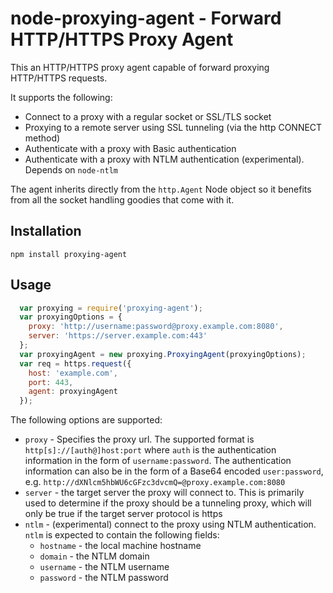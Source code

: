 # node-proxying-agent - Forward HTTP/HTTPS Proxy Agent

This an HTTP/HTTPS proxy agent capable of forward proxying HTTP/HTTPS requests.

It supports the following:
* Connect to a proxy with a regular socket or SSL/TLS socket
* Proxying to a remote server using SSL tunneling (via the http CONNECT method)
* Authenticate with a proxy with Basic authentication
* Authenticate with a proxy with NTLM authentication (experimental). Depends on ``node-ntlm``

The agent inherits directly from the ``http.Agent`` Node object so it benefits from all
the socket handling goodies that come with it.

## Installation

    npm install proxying-agent

## Usage

```javascript
  var proxying = require('proxying-agent');
  var proxyingOptions = {
    proxy: 'http://username:password@proxy.example.com:8080',
    server: 'https://server.example.com:443'
  };
  var proxyingAgent = new proxying.ProxyingAgent(proxyingOptions);
  var req = https.request({
    host: 'example.com',
    port: 443,
    agent: proxyingAgent
  });
```

The following options are supported:

* ``proxy`` - Specifies the proxy url. The supported format is ``http[s]://[auth@]host:port`` where ``auth``
    is the authentication information in the form of ``username:password``. The authentication information can also be
    in the form of a Base64 encoded ``user:password``, e.g. ``http://dXNlcm5hbWU6cGFzc3dvcmQ=@proxy.example.com:8080``
* ``server`` - the target server the proxy will connect to. This is primarily used to determine if the proxy should
    be a tunneling proxy, which will only be true if the target server protocol is https
* ``ntlm`` - (experimental) connect to the proxy using NTLM authentication. ``ntlm`` is expected to contain the
    following fields:
    * ``hostname`` - the local machine hostname
    * ``domain`` - the NTLM domain
    * ``username`` - the NTLM username
    * ``password`` - the NTLM password

